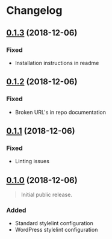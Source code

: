 # Changelog

## [0.1.3] (2018-12-06)

### Fixed
- Installation instructions in readme

## [0.1.2] (2018-12-06)

### Fixed
- Broken URL's in repo documentation

## [0.1.1] (2018-12-06)

### Fixed
- Linting issues

## [0.1.0] (2018-12-06)

> Initial public release.

### Added
- Standard stylelint configuration
- WordPress stylelint configuration

[0.1.3]: https://github.com/mgsisk/eslint-config/compare/v0.1.2...v0.1.3
[0.1.2]: https://github.com/mgsisk/eslint-config/compare/v0.1.1...v0.1.2
[0.1.1]: https://github.com/mgsisk/eslint-config/compare/v0.1.0...v0.1.1
[0.1.0]: https://github.com/mgsisk/stylelint-config/tree/v0.1.0
